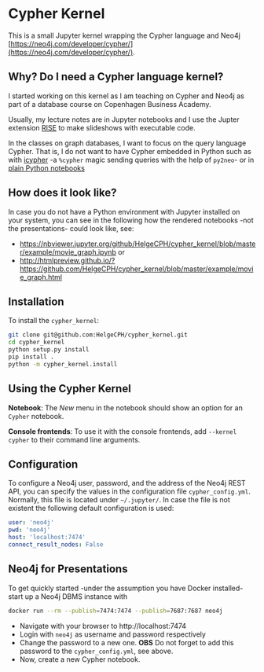 # Cypher Kernel

This is a small Jupyter kernel wrapping the Cypher language and Neo4j [https://neo4j.com/developer/cypher/](https://neo4j.com/developer/cypher/).

## Why? Do I need a Cypher language kernel?

I started working on this kernel as I am teaching on Cypher and Neo4j as part of a database course on Copenhagen Business Academy.

Usually, my lecture notes are in Jupyter notebooks and I use the Jupter extension [RISE](https://github.com/damianavila/RISE) to make slideshows with executable code.

In the classes on graph databases, I want to focus on the query language Cypher. That is, I do not want to have Cypher embedded in Python such as with [icypher](https://github.com/lebedov/icypher) -a `%cypher` magic sending queries with the help of `py2neo`- or in [plain Python notebooks](https://nicolewhite.github.io/neo4j-jupyter/hello-world.html)


## How does it look like?

In case you do not have a Python environment with Jupyter installed on your system, you can see in the following how the rendered notebooks -not the presentations- could look like, see:

  * https://nbviewer.jupyter.org/github/HelgeCPH/cypher_kernel/blob/master/example/movie_graph.ipynb or
  * http://htmlpreview.github.io/?https://github.com/HelgeCPH/cypher_kernel/blob/master/example/movie_graph.html 



## Installation

To install the `cypher_kernel`:

```bash
git clone git@github.com:HelgeCPH/cypher_kernel.git
cd cypher_kernel
python setup.py install
pip install .
python -m cypher_kernel.install
```

## Using the Cypher Kernel

**Notebook**: The *New* menu in the notebook should show an option for an `Cypher` notebook.

**Console frontends**: To use it with the console frontends, add `--kernel cypher` to their command line arguments.


## Configuration

To configure a Neo4j user, password, and the address of the Neo4j REST API, you can specify the values in the configuration file `cypher_config.yml`. Normally, this file is located under `~/.jupyter/`. In case the file is not existent the following default configuration is used:

```yaml
user: 'neo4j'
pwd: 'neo4j'
host: 'localhost:7474'
connect_result_nodes: False
```


## Neo4j for Presentations


To get quickly started -under the assumption you have Docker installed- start up a Neo4j DBMS instance with 

```bash
docker run --rm --publish=7474:7474 --publish=7687:7687 neo4j
```

  * Navigate with your browser to http://localhost:7474
  * Login with `neo4j` as username and password respectively
  * Change the password to a new one. **OBS** Do not forget to add this password to the `cypher_config.yml`, see above.
  * Now, create a new Cypher notebook.

